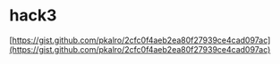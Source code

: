# hack3

[https://gist.github.com/pkalro/2cfc0f4aeb2ea80f27939ce4cad097ac](https://gist.github.com/pkalro/2cfc0f4aeb2ea80f27939ce4cad097ac)
